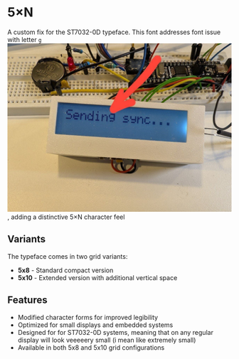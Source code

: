 # 5×N

A custom fix for the ST7032-0D typeface. This font addresses font issue with letter `g` ![5xN Sample](problem.jpg), adding a distinctive 5×N character feel

## Variants

The typeface comes in two grid variants:
- **5x8** - Standard compact version
- **5x10** - Extended version with additional vertical space

## Features

- Modified character forms for improved legibility
- Optimized for small displays and embedded systems
- Designed for for ST7032-0D systems, meaning that on any regular display will look veeeeery small (i mean like extremely small)
- Available in both 5x8 and 5x10 grid configurations